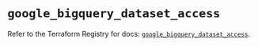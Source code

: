 # `google_bigquery_dataset_access`

Refer to the Terraform Registry for docs: [`google_bigquery_dataset_access`](https://registry.terraform.io/providers/drfaust92/google/4.16.4/docs/resources/bigquery_dataset_access).
